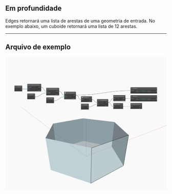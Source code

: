## Em profundidade
Edges retornará uma lista de arestas de uma geometria de entrada. No exemplo abaixo, um cuboide retornará uma lista de 12 arestas.
___
## Arquivo de exemplo

![Edges](./Autodesk.DesignScript.Geometry.Face.Edges_img.jpg)

